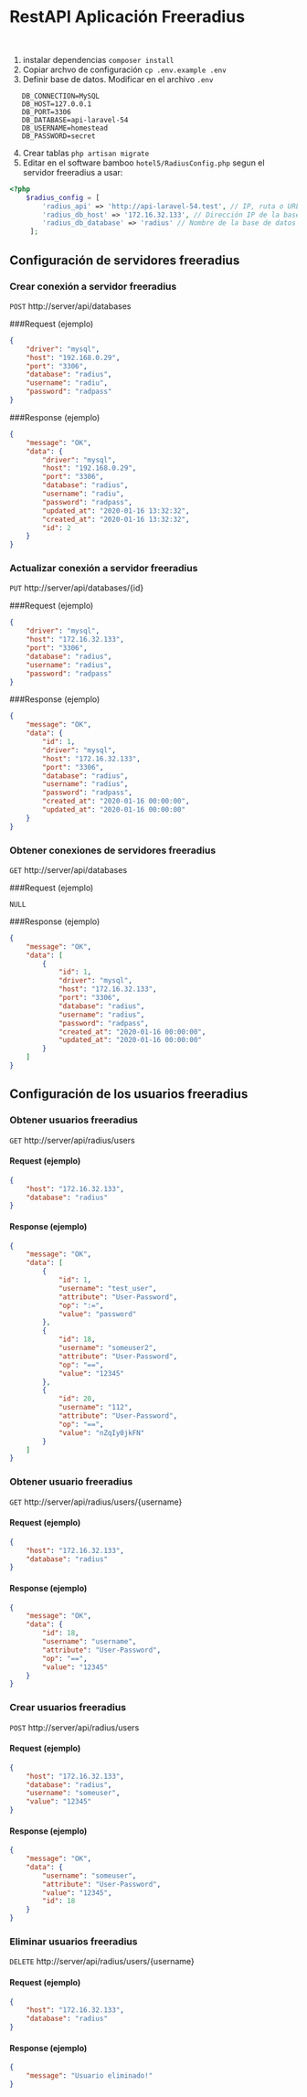 ﻿# RestAPI Aplicación Freeradius﻿1. instalar dependencias `composer install`2. Copiar archvo de configuración `cp .env.example .env`3. Definir base de datos. Modificar en el archivo `.env````dotenv   DB_CONNECTION=MySQL   DB_HOST=127.0.0.1    DB_PORT=3306   DB_DATABASE=api-laravel-54   DB_USERNAME=homestead   DB_PASSWORD=secret```4. Crear tablas `php artisan migrate`5. Editar en el software bamboo `hotel5/RadiusConfig.php` segun el servidor freeradius a usar:```php<?php    $radius_config = [        'radius_api' => 'http://api-laravel-54.test', // IP, ruta o URL del servidor de aplicación freeradius        'radius_db_host' => '172.16.32.133', // Dirección IP de la base de datos del servidor freeradius        'radius_db_database' => 'radius' // Nombre de la base de datos del servidor freeradius     ];```## Configuración de servidores freeradius### Crear conexión a servidor freeradius`POST` http://server/api/databases###Request (ejemplo)```json{    "driver": "mysql",    "host": "192.168.0.29",    "port": "3306",    "database": "radius",    "username": "radiu",    "password": "radpass"}```###Response  (ejemplo)```json{    "message": "OK",    "data": {        "driver": "mysql",        "host": "192.168.0.29",        "port": "3306",        "database": "radius",        "username": "radiu",        "password": "radpass",        "updated_at": "2020-01-16 13:32:32",        "created_at": "2020-01-16 13:32:32",        "id": 2    }}```### Actualizar conexión a servidor freeradius`PUT` http://server/api/databases/{id}###Request (ejemplo)```json{	"driver": "mysql",	"host": "172.16.32.133",	"port": "3306",	"database": "radius",	"username": "radius",	"password": "radpass"}```###Response  (ejemplo)```json{    "message": "OK",    "data": {        "id": 1,        "driver": "mysql",        "host": "172.16.32.133",        "port": "3306",        "database": "radius",        "username": "radius",        "password": "radpass",        "created_at": "2020-01-16 00:00:00",        "updated_at": "2020-01-16 00:00:00"    }}```### Obtener conexiones de servidores freeradius`GET` http://server/api/databases###Request (ejemplo)```NULL```###Response  (ejemplo)```json{    "message": "OK",    "data": [        {            "id": 1,            "driver": "mysql",            "host": "172.16.32.133",            "port": "3306",            "database": "radius",            "username": "radius",            "password": "radpass",            "created_at": "2020-01-16 00:00:00",            "updated_at": "2020-01-16 00:00:00"        }    ]}```## Configuración de los usuarios freeradius### Obtener usuarios freeradius`GET` http://server/api/radius/users#### Request (ejemplo)```json{	"host": "172.16.32.133",	"database": "radius"}```#### Response  (ejemplo)```json{    "message": "OK",    "data": [        {            "id": 1,            "username": "test_user",            "attribute": "User-Password",            "op": ":=",            "value": "password"        },        {            "id": 18,            "username": "someuser2",            "attribute": "User-Password",            "op": "==",            "value": "12345"        },        {            "id": 20,            "username": "112",            "attribute": "User-Password",            "op": "==",            "value": "nZqIy0jkFN"        }    ]}```### Obtener usuario freeradius`GET` http://server/api/radius/users/{username}#### Request (ejemplo)```json{	"host": "172.16.32.133",	"database": "radius"}```#### Response  (ejemplo)```json{    "message": "OK",    "data": {        "id": 18,        "username": "username",        "attribute": "User-Password",        "op": "==",        "value": "12345"    }}```### Crear usuarios freeradius`POST` http://server/api/radius/users#### Request (ejemplo)```json{	"host": "172.16.32.133",	"database": "radius",	"username": "someuser",	"value": "12345"}```#### Response  (ejemplo)```json{    "message": "OK",    "data": {        "username": "someuser",        "attribute": "User-Password",        "value": "12345",        "id": 18    }}```### Eliminar usuarios freeradius`DELETE` http://server/api/radius/users/{username}#### Request (ejemplo)```json{	"host": "172.16.32.133",	"database": "radius"}```#### Response  (ejemplo)```json{    "message": "Usuario eliminado!"}```